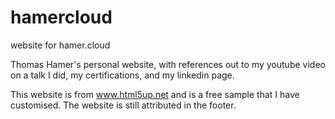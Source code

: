 # hamercloud
website for hamer.cloud

Thomas Hamer's personal website, with references out to my youtube video on a talk I did, my certifications, and my linkedin page.

This website is from www.html5up.net and is a free sample that I have customised. The website is still attributed in the footer. 